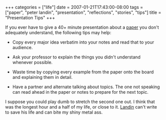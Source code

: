 +++
categories = ["life"]
date = 2007-01-21T17:43:00-08:00
tags = ["paper", "peter landin", "presentation", "reflections", "stories", "tips"]
title = "Presentation Tips"
+++

If you ever have to give a 40+ minute presentation about a [paper](https://www.cs.utah.edu/%7Ewilson/compilers/old/papers/p157-landin.pdf) you don't adequately understand, the following tips may help:

- Copy every major idea verbatim into your notes and read that to your audience.

- Ask your professor to explain the things you didn't understand whenever possible.

- Waste time by copying every example from the paper onto the board and explaining them in detail.

- Have a partner and alternate talking about topics. The one not speaking can read ahead in the paper or notes to prepare for the next topic.

I suppose you could play dumb to stretch the second one out. I think that was the longest hour and a half of my life, or close to it. [Landin](https://en.wikipedia.org/wiki/Peter_Landin) can't write to save his life and can bite my shiny metal ass.
